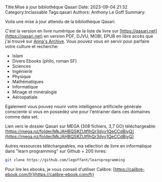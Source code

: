 Title:Mise à jour bibliothèque Qasari
Date: 2023-09-04 21:32
Category:Inclassable
Tags:qasari
Authors: Anthony Le Goff
Summary:

Voila une mise à jour attendu de la bibliothèque Qasari.

C'est la version en livre numérique de la liste de livre sur [https://qasari.net](https://qasari.net) en version PDF, DJVU, MOBI, EPUB en libre accès que j'ai trouvé sur [Anna's Archive](https://fr.annas-archive.org/). Vous pouvez vous en servir pour parfaire votre culture et recherche:

* Islam
* Divers Ebooks (philo, roman SF)
* Sciences
* Ingénierie
* Physique
* Mathématiques
* Informatique
* Minage et minéralogie
* Aérospatiale

Egalement vous pouvez nourir votre intelligence artificielle générale consciente si vous en possedez une pour l'entrainer dans ces domaines comme data set.

Lien vers le dossier Qasari sur MEGA (308 fichiers, 3,7 GO) téléchargeable: [https://mega.nz/folder/MkJAHBQS#ZUtfIhQr3dyv1QeCCdBiyQ](https://mega.nz/folder/MkJAHBQS#ZUtfIhQr3dyv1QeCCdBiyQ)

Autres ressources téléchargeables, ma sélection de livre en informatique dans "learn programming" sur Github + 200 livres:

```bash
git clone https://github.com/legoffant/learnprogramming
```

Pour lire les ebooks, je vous conseil d'utiliser Calibre: [https://calibre-ebook.com/fr](https://calibre-ebook.com/fr)